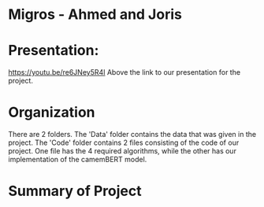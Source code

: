 # Migros - Ahmed and Joris

# Presentation:
https://youtu.be/re6JNey5R4I
Above the link to our presentation for the project.

# Organization

There are 2 folders. 
The 'Data' folder contains the data that was given in the project.
The 'Code' folder contains 2 files consisting of the code of our project. One file has the 4 required algorithms, while the other has our implementation of the camemBERT model.

# Summary of Project

